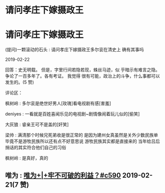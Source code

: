 # 请问孝庄下嫁摄政王

# 请问孝庄下嫁摄政王

(提问)一颗滚动的石头 : 请问孝庄下嫁摄政王多尔衮在清史上 确有其事吗

2019-02-22

回答：史无明载。 但是，字里行间若隐若现，蛛丝马迹，似 乎暗示有难言之隐。 争论了一百多年了。各有考证。 我觉得 很有可能，政治上的斗争，什么事都可以发生的。(5 赞)

评论区：

枫树岭 : 多尔衮是绝世好男人[玫瑰]看电视剧有感[害羞]

deniyes : 一看就是百姓喜闻乐见的电视剧~剧情像闹着玩儿似的[偷笑]

大灰狼 : 睿亲王可不是盖的[奸笑]

梁帅 : 满清那个时候兄死弟收是很正常的 是因为建州女真虽然是关外少数民族单毕竟不是游牧民族所以还有点不好意思说 游牧民族其实都是直接来的 当年给吕后捎话的其实符合他们自己的习俗

枫树岭 : 是真好，真的

## 唯为 : [唯为](https://mp.weixin.qq.com/s/TcYk1iTu1-63FcTxq1PZzw)[+|+](https://mp.weixin.qq.com/s/TcYk1iTu1-63FcTxq1PZzw)[牢不可破的利益？](https://mp.weixin.qq.com/s/TcYk1iTu1-63FcTxq1PZzw)[#c590](https://mp.weixin.qq.com/s/TcYk1iTu1-63FcTxq1PZzw) 2019-02-21(7 赞)